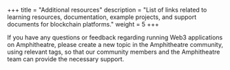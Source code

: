 +++
title = "Additional resources"
description = "List of links related to learning resources, documentation, example projects, and support documents for blockchain platforms."
weight = 5
+++

If you have any questions or feedback regarding running Web3 applications on
Amphitheatre, please create a new topic in the Amphitheatre community, using
relevant tags, so that our community members and the Amphitheatre team can
provide the necessary support.
